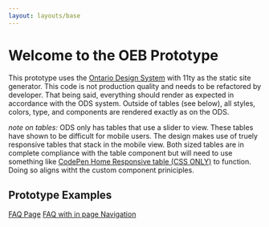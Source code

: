 ```yaml
---
layout: layouts/base
---
```



# Welcome to the OEB Prototype

This prototype uses the [Ontario Design System](https://designsystem.ontario.ca/) with 11ty as the static site generator. This code is not production quality and needs to be refactored by developer. That being said, everything should render as expected in accordance with the ODS system. Outside of tables (see below), all styles, colors, type, and components are rendered exactly as on the ODS.

_note on tables:_
ODS only has tables that use a slider to view. These tables have shown to be difficult for mobile users. The design makes use of truely responsive tables that stack in the mobile view. Both sized tables are in complete compliance with the table component but will need to use something like [CodePen Home
Responsive table (CSS ONLY)](https://codepen.io/ind88/pen/egNzOP) to function. Doing so aligns witht the custom component priniciples.

## Prototype Examples
[FAQ Page](/faqs/)
[FAQ with in page Navigation](/withnav/)